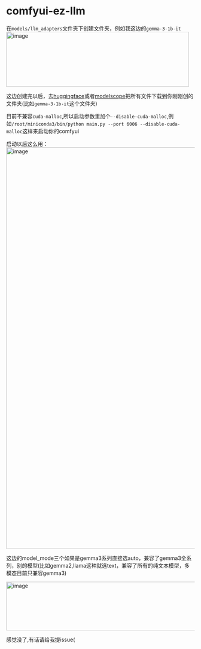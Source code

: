 # comfyui-ez-llm

在`models/llm_adapters`文件夹下创建文件夹，例如我这边的`gemma-3-1b-it`
<img width="488" height="147" alt="image" src="https://github.com/user-attachments/assets/f70015a4-5922-4d2a-9af0-a109f2ef21a4" />

这边创建完以后，去[huggingface](https://huggingface.co/google/gemma-3-1b-it/tree/main)或者[modelscope](https://www.modelscope.cn/models/fireicewolf/google-gemma-3-1b-it/files)把所有文件下载到你刚刚创的文件夹(比如`gemma-3-1b-it`这个文件夹)

目前不兼容`cuda-malloc`,所以启动参数里加个`--disable-cuda-malloc`,例如`/root/miniconda3/bin/python main.py --port 6006 --disable-cuda-malloc`这样来启动你的comfyui

启动以后这么用：
<img width="1624" height="1074" alt="image" src="https://github.com/user-attachments/assets/83797633-e5d0-4cf7-94e0-749316f6ab9e" />

这边的model_mode三个如果是gemma3系列直接选auto，兼容了gemma3全系列，别的模型(比如gemma2,llama这种就选text，兼容了所有的纯文本模型，多模态目前只兼容gemma3)

<img width="644" height="130" alt="image" src="https://github.com/user-attachments/assets/2d8acb38-fdc8-4993-8a1d-47a3efd8f839" />

感觉没了,有话请给我提issue(
